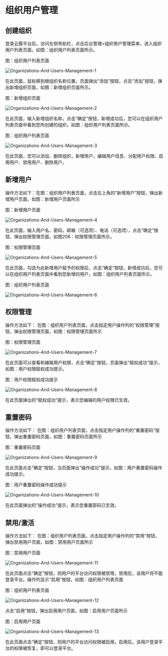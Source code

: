 # 组织用户管理

## 创建组织

登录云簇平台后，访问左侧导航栏，点击后台管理>组织用户管理菜单，进入组织用户列表页面，如图：组织用户列表页面所示。

图：组织用户列表页面

![Organizations-And-Users-Management-1](../../../../image/JDStack-Agility/Organizations-And-Users-Management-1.png)

在此页面，鼠标移到根组织名称位置，页面弹出“添加”按钮，点击“添加”按钮，弹出新增组织页面，如图：新增组织页面所示。

图：新增组织页面

![Organizations-And-Users-Management-2](../../../../image/JDStack-Agility/Organizations-And-Users-Management-2.png)

在此页面，输入新增组织名称，点击“确定”按钮，新增成功后，您可以在组织用户列表页面中看到您所创建的组织，如图：组织用户列表页面所示。

图：组织用户列表页面

![Organizations-And-Users-Management-3](../../../../image/JDStack-Agility/Organizations-And-Users-Management-3.png)

在此页面，您可以添加、删除组织，新增用户，编辑用户信息、分配用户权限、启用用户、禁用用户、删除用户。



## 新增用户

操作方法如下：在图：组织用户列表页面，点击左上角的“新增用户”按钮，弹出新增用户页面，如图：新增用户页面所示

图：新增用户页面

![Organizations-And-Users-Management-4](../../../../image/JDStack-Agility/Organizations-And-Users-Management-4.png)

在此页面，输入用户名、密码，邮箱（可选项）、电话（可选项），点击“确定”按钮，弹出权限管理页面，如图206：权限管理页面所示。

图：权限管理页面

![Organizations-And-Users-Management-5](../../../../image/JDStack-Agility/Organizations-And-Users-Management-5.png)

在此页面，勾选为此新增用户赋予的权限后，点击“确定”按钮，新增成功后，您可以在组织用户列表页面中看到您新增的用户，如图：组织用户列表页面所示。

图：组织用户列表页面

![Organizations-And-Users-Management-6](../../../../image/JDStack-Agility/Organizations-And-Users-Management-6.png)



## 权限管理

操作方法如下： 在图：组织用户列表页面，点击指定用户操作列的“权限管理”按钮，弹出权限管理页面，如图：权限管理页面所示

图：权限管理页面

![Organizations-And-Users-Management-7](../../../../image/JDStack-Agility/Organizations-And-Users-Management-7.png)

在此页面可以查看和编辑用户权限，点击“确定”按钮，页面弹出“赋权成功”提示，如图：用户权限赋权成功提示。

图：用户权限赋权成功提示

![Organizations-And-Users-Management-8](../../../../image/JDStack-Agility/Organizations-And-Users-Management-8.png)

在此页面弹出的“赋权成功”提示，表示您编辑的用户权限已生效。



## 重置密码

操作方法如下： 在图：组织用户列表页面，点击指定用户操作列的“重置密码”按钮，弹出重置密码页面，如图：重置密码页面所示

图：重置密码页面

![Organizations-And-Users-Management-9](../../../../image/JDStack-Agility/Organizations-And-Users-Management-9.png)

在此页面点击“确定”按钮，当页面弹出“操作成功”提示，如图：用户重置密码操作成功提示。

图：用户重置密码操作成功提示

![Organizations-And-Users-Management-10](../../../../image/JDStack-Agility/Organizations-And-Users-Management-10.png)

在此页面弹出的“操作成功”提示，表示您重置密码已生效。



## 禁用/激活

操作方法如下： 在图：组织用户列表页面，点击指定用户操作列的“禁用”按钮，弹出禁用用户页面，如图：禁用用户页面所示

图：禁用用户页面

![Organizations-And-Users-Management-11](../../../../image/JDStack-Agility/Organizations-And-Users-Management-11.png)

在此页面点击“确定”按钮，则用户的平台访问权限被禁用，禁用后，该用户将不能登录平台。操作列显示“启用”按钮，如图：组织用户列表页面

图：组织用户列表页面

![Organizations-And-Users-Management-12](../../../../image/JDStack-Agility/Organizations-And-Users-Management-12.png)

点击“启用”按钮，弹出启用用户页面，如图：启用用户页面所示

图：启用用户页面

![Organizations-And-Users-Management-13](../../../../image/JDStack-Agility/Organizations-And-Users-Management-13.png)

在此页面点击“确定”按钮，则用户的平台访问权限被启用，启用后，该用户登录平台的权限被恢复，即可以登录平台。
